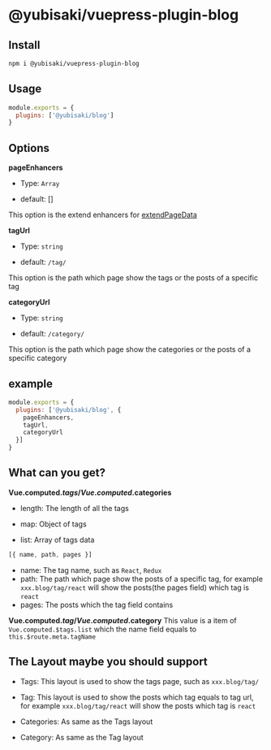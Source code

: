 # @yubisaki/vuepress-plugin-blog

## Install

```bash
npm i @yubisaki/vuepress-plugin-blog
```

## Usage

```js
module.exports = {
  plugins: ['@yubisaki/blog']
}
```

## Options

**pageEnhancers**
- Type: `Array`

- default: []

This option is the extend enhancers for [extendPageData](https://vuepress.vuejs.org/plugin/#extendpagedata)

**tagUrl**
- Type: `string`

- default: `/tag/`

This option is the path which page show the tags or the posts of a specific tag

**categoryUrl**
- Type: `string`

- default: `/category/`

This option is the path which page show the categories or the posts of a specific category

## example

```js
module.exports = {
  plugins: ['@yubisaki/blog', {
    pageEnhancers,
    tagUrl,
    categoryUrl
  }]
}
```

## What can you get?

**Vue.computed.$tags/Vue.computed.$categories**
- length: The length of all the tags

- map: Object of tags

- list: Array of tags data
```js
[{ name, path, pages }]
```
  - name: The tag name, such as `React`, `Redux`
  - path: The path which page show the posts of a specific tag, for example `xxx.blog/tag/react` will show the posts(the pages field) which tag is `react`
  - pages: The posts which the tag field contains

**Vue.computed.$tag/Vue.computed.$category**
This value is a item of `Vue.computed.$tags.list` which the name field equals to `this.$route.meta.tagName`

## The Layout maybe you should support

- Tags: This layout is used to show the tags page, such as `xxx.blog/tag/`

- Tag: This layout is used to show the posts which tag equals to tag url, for example `xxx.blog/tag/react` will show the posts which tag is `react`

- Categories: As same as the Tags layout

- Category: As same as the Tag layout
